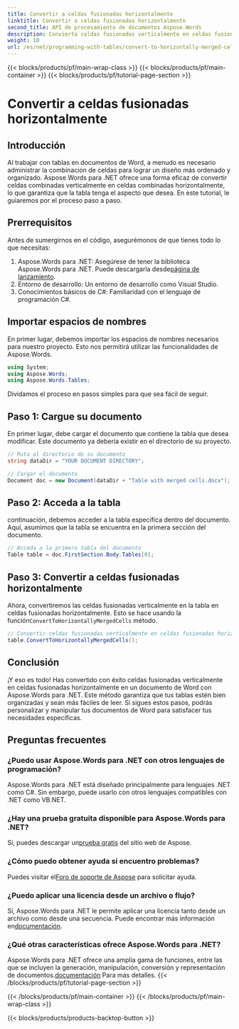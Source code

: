 ```yaml
---
title: Convertir a celdas fusionadas horizontalmente
linktitle: Convertir a celdas fusionadas horizontalmente
second_title: API de procesamiento de documentos Aspose.Words
description: Convierta celdas fusionadas verticalmente en celdas fusionadas horizontalmente en documentos de Word con Aspose.Words para .NET. Guía paso a paso para lograr un diseño de tabla uniforme.
weight: 10
url: /es/net/programming-with-tables/convert-to-horizontally-merged-cells/
---
```


{{< blocks/products/pf/main-wrap-class >}}
{{< blocks/products/pf/main-container >}}
{{< blocks/products/pf/tutorial-page-section >}}

# Convertir a celdas fusionadas horizontalmente

## Introducción

Al trabajar con tablas en documentos de Word, a menudo es necesario administrar la combinación de celdas para lograr un diseño más ordenado y organizado. Aspose.Words para .NET ofrece una forma eficaz de convertir celdas combinadas verticalmente en celdas combinadas horizontalmente, lo que garantiza que la tabla tenga el aspecto que desea. En este tutorial, le guiaremos por el proceso paso a paso.

## Prerrequisitos

Antes de sumergirnos en el código, asegurémonos de que tienes todo lo que necesitas:

1.  Aspose.Words para .NET: Asegúrese de tener la biblioteca Aspose.Words para .NET. Puede descargarla desde[página de lanzamiento](https://releases.aspose.com/words/net/).
2. Entorno de desarrollo: Un entorno de desarrollo como Visual Studio.
3. Conocimientos básicos de C#: Familiaridad con el lenguaje de programación C#.

## Importar espacios de nombres

En primer lugar, debemos importar los espacios de nombres necesarios para nuestro proyecto. Esto nos permitirá utilizar las funcionalidades de Aspose.Words.

```csharp
using System;
using Aspose.Words;
using Aspose.Words.Tables;
```

Dividamos el proceso en pasos simples para que sea fácil de seguir.

## Paso 1: Cargue su documento

En primer lugar, debe cargar el documento que contiene la tabla que desea modificar. Este documento ya debería existir en el directorio de su proyecto.

```csharp
// Ruta al directorio de su documento
string dataDir = "YOUR DOCUMENT DIRECTORY";

// Cargar el documento
Document doc = new Document(dataDir + "Table with merged cells.docx");
```

## Paso 2: Acceda a la tabla

continuación, debemos acceder a la tabla específica dentro del documento. Aquí, asumimos que la tabla se encuentra en la primera sección del documento.

```csharp
// Acceda a la primera tabla del documento
Table table = doc.FirstSection.Body.Tables[0];
```

## Paso 3: Convertir a celdas fusionadas horizontalmente

 Ahora, convertiremos las celdas fusionadas verticalmente en la tabla en celdas fusionadas horizontalmente. Esto se hace usando la función`ConvertToHorizontallyMergedCells` método.

```csharp
// Convertir celdas fusionadas verticalmente en celdas fusionadas horizontalmente
table.ConvertToHorizontallyMergedCells();
```

## Conclusión

¡Y eso es todo! Has convertido con éxito celdas fusionadas verticalmente en celdas fusionadas horizontalmente en un documento de Word con Aspose.Words para .NET. Este método garantiza que tus tablas estén bien organizadas y sean más fáciles de leer. Si sigues estos pasos, podrás personalizar y manipular tus documentos de Word para satisfacer tus necesidades específicas.

## Preguntas frecuentes

### ¿Puedo usar Aspose.Words para .NET con otros lenguajes de programación?  
Aspose.Words para .NET está diseñado principalmente para lenguajes .NET como C#. Sin embargo, puede usarlo con otros lenguajes compatibles con .NET como VB.NET.

### ¿Hay una prueba gratuita disponible para Aspose.Words para .NET?  
 Sí, puedes descargar un[prueba gratis](https://releases.aspose.com/) del sitio web de Aspose.

### ¿Cómo puedo obtener ayuda si encuentro problemas?  
 Puedes visitar el[Foro de soporte de Aspose](https://forum.aspose.com/c/words/8) para solicitar ayuda.

### ¿Puedo aplicar una licencia desde un archivo o flujo?  
Sí, Aspose.Words para .NET le permite aplicar una licencia tanto desde un archivo como desde una secuencia. Puede encontrar más información en[documentación](https://reference.aspose.com/words/net/).

### ¿Qué otras características ofrece Aspose.Words para .NET?  
 Aspose.Words para .NET ofrece una amplia gama de funciones, entre las que se incluyen la generación, manipulación, conversión y representación de documentos.[documentación](https://reference.aspose.com/words/net/) Para más detalles.
{{< /blocks/products/pf/tutorial-page-section >}}

{{< /blocks/products/pf/main-container >}}
{{< /blocks/products/pf/main-wrap-class >}}

{{< blocks/products/products-backtop-button >}}
